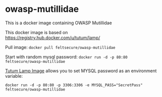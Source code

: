 # owasp-mutillidae
This is a docker image containing OWASP Mutillidae

This docker image is based on https://registry.hub.docker.com/u/tutum/lamp/

Pull image:
```docker pull feltsecure/owasp-mutillidae```

Start with random mysql password:
```docker run -d -p 80:80 feltsecure/owasp-mutillidae```

[Tutum Lamp Image](https://registry.hub.docker.com/u/tutum/lamp/ "Tutum Lamp Image") allows you to set MYSQL password as an environment variable:

```docker run -d -p 80:80 -p 3306:3306 -e MYSQL_PASS="SecretPass" feltsecure/owasp-mutillidae```
